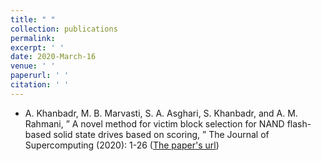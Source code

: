 ```yaml
---
title: " "
collection: publications
permalink:  
excerpt: ' '
date: 2020-March-16 
venue: ' '
paperurl: ' '
citation: ' '
--- 
```

* A. Khanbadr, M. B. Marvasti, S. A. Asghari, S. Khanbadr, and A. M. Rahmani, ” A novel method for victim block
selection for NAND flash-based solid state drives based on scoring, ” The Journal of Supercomputing (2020): 1-26 ([The paper's url](https://link.springer.com/article/10.1007/s11227-020-03250-w))


<!-- ---
title: "Paper Title Number 1"
collection: publications
permalink: /publication/2009-10-01-paper-title-number-1
excerpt: 'This paper is about the number 1. The number 2 is left for future work.'
date: 2009-10-01
venue: 'Journal 1'
paperurl: 'http://academicpages.github.io/files/paper1.pdf'
citation: 'Your Name, You. (2009). &quot;Paper Title Number 1.&quot; <i>Journal 1</i>. 1(1).'
---
This paper is about the number 1. The number 2 is left for future work.

[Download paper here](http://academicpages.github.io/files/paper1.pdf)

Recommended citation: Your Name, You. (2009). "Paper Title Number 1." <i>Journal 1</i>. 1(1). -->
